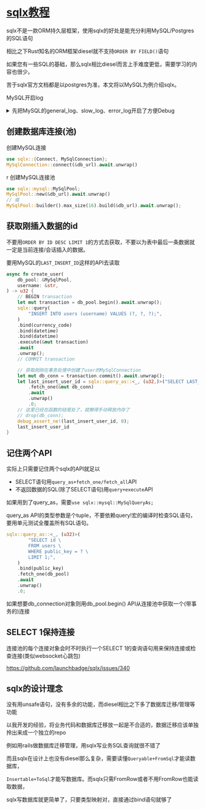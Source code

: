 # [sqlx教程](/2020/05/sqlx_tutorial.md)

sqlx不是一款ORM持久层框架，使用sqlx的好处是能充分利用MySQL/Postgres的SQL语句

相比之下Rust知名的ORM框架diesel就不支持`ORDER BY FIELD()`语句

如果您有一些SQL的基础，那么sqlx相比diesel而言上手难度更低，需要学习的内容也很少。

苦于sqlx官方文档都是以postgres为准，本文将以MySQL为例介绍sqlx。

<i class="fa fa-hashtag"></i>
MySQL开启log

<details>
    <summary>先把MySQL的general_log、slow_log、error_log开启了方便Debug</summary>
    <pre>mysql SHOW GLOBAL VARIABLES LIKE '%general%';
+------------------+--------------------------------+
| Variable_name    | Value                          |
+------------------+--------------------------------+
| general_log      | ON                             |
| general_log_file | /var/log/mysql_general_log.log |
+------------------+--------------------------------+
2 rows in set (0.07 sec)

mysql SHOW GLOBAL VARIABLES LIKE '%err%';
+---------------------+----------------------------------------+
| Variable_name       | Value                                  |
+---------------------+----------------------------------------+
| log_error           | /usr/local/mysql/data/mysqld.local.err |
| log_error_verbosity | 3                                      |
// ...

mysql SHOW GLOBAL VARIABLES LIKE '%slow%';
+---------------------------+-----------------------------+
| Variable_name             | Value                       |
+---------------------------+-----------------------------+
// ...
| slow_launch_time          | 2                           |
| slow_query_log            | ON                          |
| slow_query_log_file       | /var/log/mysql_slow_log.log |
+---------------------------+-----------------------------+
5 rows in set (0.00 sec)</pre>
</details>

## 创建数据库连接(池)

创建MySQL连接

```rust
use sqlx::{Connect, MySqlConnection};
MySqlConnection::connect(&db_url).await.unwrap()
```
r
创建MySQL连接池

```rust
use sqlx::mysql::MySqlPool;
MySqlPool::new(&db_url).await.unwrap()
// 或
MySqlPool::builder().max_size(16).build(&db_url).await.unwrap();
```

## 获取刚插入数据的id

不要用`ORDER BY ID DESC LIMIT 1`的方式去获取，不要以为表中最后一条数据就一定是当前连接/会话插入的数据。

要用MySQL的`LAST_INSERT_ID`这样的API去读取

```rust
async fn create_user(
    db_pool: &MySqlPool,
    username: &str,
) -> u32 {
    // BEGIN transaction
    let mut transaction = db_pool.begin().await.unwrap();
    sqlx::query(
        "INSERT INTO users (username) VALUES (?, ?, ?);",
    )
    .bind(currency_code)
    .bind(datetime)
    .bind(datetime)
    .execute(&mut transaction)
    .await
    .unwrap();
    // COMMIT transaction

    // 获取刚刚在事务处理中创建了user的MySqlConnection
    let mut db_conn = transaction.commit().await.unwrap();
    let last_insert_user_id = sqlx::query_as::<_, (u32,)>("SELECT LAST_INSERT_ID();")
        .fetch_one(&mut db_conn)
        .await
        .unwrap()
        .0;
    // 这里已经在函数的结尾处了，就懒得手动释放内存了
    // drop(db_conn);
    debug_assert_ne!(last_insert_user_id, 0);
    last_insert_user_id
}
```

## 记住两个API

实际上只需要记住两个sqlx的API就足以

- SELECT语句用`query_as+fetch_one/fetch_all`API
- 不返回数据的SQL(除了SELECT语句)用`query+execute`API

如果用到了query_as，需要`use sqlx::mysql::MySqlQueryAs;`

query_as API的类型参数是个tuple，不要依赖query!宏的编译时检查SQL语句，要用单元测试全覆盖所有SQL语句。

```rust
sqlx::query_as::<_, (u32)>(
        "SELECT id \
        FROM users \
        WHERE public_key = ? \
        LIMIT 1;",
    )
    .bind(public_key)
    .fetch_one(db_pool)
    .await
    .unwrap()
    .0;
```

如果想要db_connection对象则用db_pool.begin() API从连接池中获取一个(带事务的)连接

## SELECT 1保持连接

连接池的每个连接对象会时不时执行一个SELECT 1的查询语句用来保持连接或检查连接(类似websocket心跳包)

https://github.com/launchbadge/sqlx/issues/340

## sqlx的设计理念

没有用unsafe语句，没有多余的功能，而diesel相比之下多了数据库迁移/管理等功能

以我开发的经验，将业务代码和数据库迁移放一起是不合适的，数据迁移应该单独拎出来成一个独立的repo

例如用rails做数据库迁移管理，用sqlx写业务SQL查询就很不错了

而且sqlx在设计上也没有diesel那么复杂，需要读懂`Queryable+FromSql`才能读数据库，

`Insertable+ToSql`才能写数据库。而sqlx只需FromRow或者不用FromRow也能读取数据，

sqlx写数据库就更简单了，只要类型映射对，直接通过bind语句就够了
